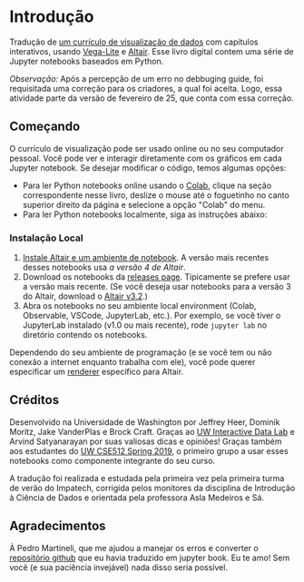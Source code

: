 # Introdução

Tradução de [um currículo de visualização de dados](https://idl.uw.edu/visualization-curriculum) com capítulos interativos, usando [Vega-Lite](https://vega.github.io/vega-lite/) e [Altair](https://altair-viz.github.io/). Esse livro digital contem uma série de Jupyter notebooks baseados em Python.


_Observação:_ Após a percepção de um erro no debbuging guide, foi requisitada uma correção para os criadores, a qual foi aceita. Logo, essa atividade parte da versão de fevereiro de 25, que conta com essa correção.

## Começando

O currículo de visualização pode ser usado online ou no seu computador pessoal. Você pode ver e interagir diretamente com os gráficos em cada Jupyter notebook. Se desejar modificar o código, temos algumas opções:

- Para ler Python notebooks online usando o [Colab](https://colab.research.google.com/), clique na seção correspondente nesse livro, deslize o mouse até o foguetinho no canto superior direito da página e selecione a opção "Colab" do menu.
- Para ler Python notebooks localmente, siga as instruções abaixo:

### Instalação Local 

1. [Instale Altair e um ambiente de notebook](https://altair-viz.github.io/getting_started/installation.html). A versão mais recentes desses notebooks usa _a versão 4 de Altair_.
2. Download os notebooks da [releases page](https://github.com/uwdata/visualization-curriculum/releases). Tipicamente se prefere usar a versão mais recente.  (Se você deseja usar notebooks para a versão 3 do Altair, download o [Altair v3.2](https://github.com/uwdata/visualization-curriculum/releases/tag/altair-v3).)
3. Abra os notebooks no seu ambiente local environment (Colab, Observable, VSCode, JupyterLab, etc.). Por exemplo, se você tiver o JupyterLab instalado (v1.0 ou mais recente), rode `jupyter lab` no diretório contendo os notebooks.

Dependendo do seu ambiente de programação (e se você tem ou não conexão a internet enquanto trabalha com ele), você pode querer especificar um [renderer](https://altair-viz.github.io/user_guide/display_frontends.html) específico para Altair.

## Créditos

Desenvolvido na Universidade de Washington por Jeffrey Heer, Dominik Moritz, Jake VanderPlas e Brock Craft. Graças ao [UW Interactive Data Lab](https://idl.cs.washington.edu/) e Arvind Satyanarayan por suas valiosas dicas e opiniões! Graças também aos estudantes do [UW CSE512 Spring 2019](https://courses.cs.washington.edu/courses/cse512/19sp/), o primeiro grupo a usar esses notebooks como componente integrante do seu curso.

A tradução foi realizada e estudada pela primeira vez pela primeira turma de verão do Impatech, corrigida pelos monitores da disciplina de Introdução à Ciência de Dados e orientada pela professora Asla Medeiros e Sá.

## Agradecimentos
À Pedro Martineli, que me ajudou a manejar os erros e converter o [repositório github](https://github.com/ghostfoxgoddes3/data_visualization_curriculum) que eu havia traduzido em jupyter book. Eu te amo! Sem você (e sua paciência invejável) nada disso seria possível.